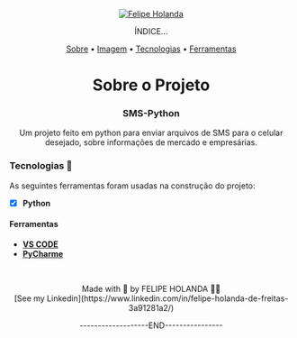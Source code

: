 <p align="center">
   <a href="https://www.linkedin.com/in/felipe-holanda-de-freitas-3a91281a2/">
      <img alt="Felipe Holanda" src="https://img.shields.io/badge/-Felipe Holanda-blue?style=flat&logo=Linkedin&logoColor=bluee" />
   </a>

  
   <p align="center">ÍNDICE...</p>
<p align="center"><a href="#sobre-o-projeto">Sobre</a> • 
<a href="#Imagem">Imagem</a> • 
<a href="#Tecnologias-">Tecnologias</a> • 
<a href="#Ferramentas">Ferramentas</a></p>
   
<h1 align="center">Sobre o Projeto</h3>

<h3 align="center">SMS-Python</h3>

<p align="center">Um projeto feito em python para enviar arquivos de SMS para o celular desejado, sobre informações de mercado e empresárias.</p>

  ### Tecnologias 🚀

  As seguintes ferramentas foram usadas na construção do projeto:

  - [x] **Python**

  #### Ferramentas

  - [**VS CODE**](https://code.visualstudio.com/)
  - [**PyCharme**]()

<br>

  <p align="center">Made with 💜 by FELIPE HOLANDA 👋🏻 <br>[See my Linkedin](https://www.linkedin.com/in/felipe-holanda-de-freitas-3a91281a2/)</p>

<p align="center">-------------------END----------------</p>
